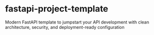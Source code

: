 # fastapi-project-template
Modern FastAPI template to jumpstart your API development with clean architecture, security, and deployment-ready configuration
